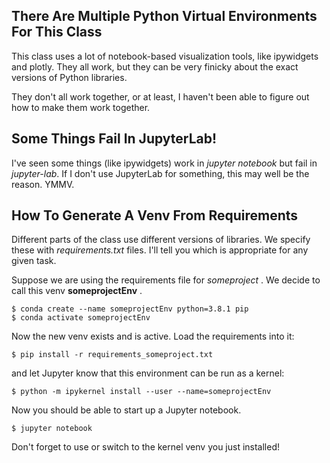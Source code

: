 ## There Are Multiple Python Virtual Environments For This Class ##

This class uses a lot of notebook-based visualization tools, like ipywidgets
and plotly.  They all work, but they can be very finicky about the exact
versions of Python libraries.

They don't all work together, or at least, I haven't been able to
figure out how to make them work together.  




## Some Things Fail In JupyterLab!

I've seen some things (like ipywidgets) work in *jupyter notebook* but
fail in *jupyter-lab*.  If I don't use JupyterLab for something, this may
well be the reason.  YMMV.



## How To Generate A Venv From Requirements

Different parts of the class use different versions of libraries.
We specify these with *requirements.txt* files.  I'll tell you which is
appropriate for any given task.

Suppose we are using the requirements file for *someproject* .  We decide to
call this venv **someprojectEnv** .
```
$ conda create --name someprojectEnv python=3.8.1 pip
$ conda activate someprojectEnv
```


Now the new venv exists and is active.  Load the requirements into it:
```
$ pip install -r requirements_someproject.txt
```
and let Jupyter know that this environment can be run as a kernel:
```
$ python -m ipykernel install --user --name=someprojectEnv
```


Now you should be able to start up a Jupyter notebook.
```
$ jupyter notebook
```
Don't forget to use or switch to the kernel venv you just installed!